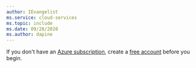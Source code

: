 ```yaml
---
author: IEvangelist
ms.service: cloud-services
ms.topic: include
ms.date: 09/28/2020
ms.author: dapine
---
```


If you don't have an [Azure subscription](../articles/guides/developer/azure-developer-guide.md#understanding-accounts-subscriptions-and-billing), create a [free account](https://azure.microsoft.com/free/java) before you begin.

